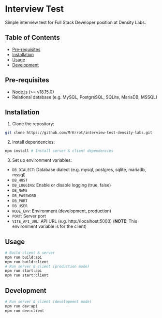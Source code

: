 # Interview Test

Simple interview test for Full Stack Developer position at Density Labs.

## Table of Contents

- [Pre-requisites](#pre-requisites)
- [Installation](#installation)
- [Usage](#usage)
- [Development](#development)

<h2 id="pre-requisites">Pre-requisites</h2>

- [Node.js](https://nodejs.org/en/) (>= v18.15.0)
- Relational database (e.g. MySQL, PostgreSQL, SQLite, MariaDB, MSSQL)

<h2 id="installation">Installation</h2>

1. Clone the repository:

```bash
git clone https://github.com/MrKrrot/interview-test-density-labs.git
```

2. Install dependencies:

```bash
npm install # Install server & client dependencies
```

3. Set up environment variables:

- `DB_DIALECT`: Database dialect (e.g. mysql, postgres, sqlite, mariadb, mssql)
- `DB_HOST`
- `DB_LOGGING`: Enable or disable logging (true, false)
- `DB_NAME`
- `DB_PASSWORD`
- `DB_PORT`
- `DB_USER`
- `NODE_ENV`: Environment (development, production)
- `PORT`: Server port
- `VITE_API_URL`: API URL (e.g. http://localhost:5000) (**NOTE**: This environment variable is for the client)

<h2 id="usage">Usage</h2>

```bash
# Build client & server
npm run build:api
npm run build:client
# Run server & client (production mode)
npm run start:api
npm run start:client
```

<h2 id="development">Development</h2>

```bash
# Run server & client (development mode)
npm run dev:api
npm run dev:client
```
